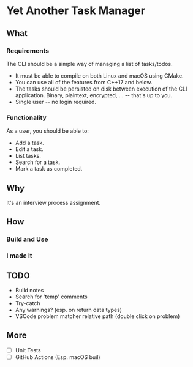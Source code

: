 # Yet Another Task Manager

## What
### Requirements
The CLI should be a simple way of managing a list of tasks/todos.

* It must be able to compile on both Linux and macOS using CMake.
* You can use all of the features from C++17 and below.
* The tasks should be persisted on disk between execution of the CLI application. Binary, plaintext, encrypted, ... -- that's up to you.
* Single user -- no login required.

### Functionality
As a user, you should be able to:

* Add a task.
* Edit a task.
* List tasks.
* Search for a task.
* Mark a task as completed.

## Why
It's an interview process assignment.

## How

### Build and Use

### I made it

## TODO
- Build notes
- Search for 'temp' comments
- Try-catch
- Any warnings? (esp. on return data types)
- VSCode problem matcher relative path (double click on problem)

## More
- [ ] Unit Tests
- [ ] GitHub Actions (Esp. macOS buil)